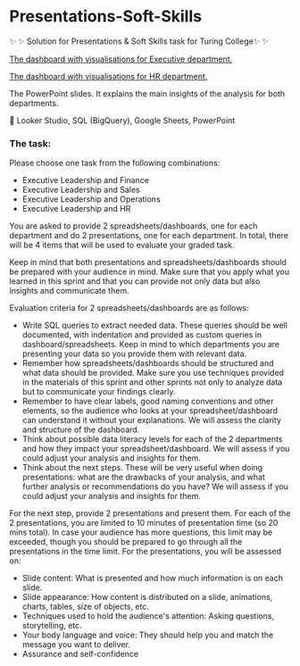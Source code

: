 # Presentations-Soft-Skills


✨ ✨ Solution for Presentations &amp; Soft Skills task for Turing College✨ ✨ 

<a href = 'https://datastudio.google.com/reporting/8afb9be7-d1f3-4c62-9c97-9363a4507ced
'> The dashboard with visualisations for Executive department.</a> 

<a href = 'https://datastudio.google.com/reporting/25da252e-365c-4cf5-8329-07f13146c942
'> The dashboard with visualisations for HR department.</a> 

The PowerPoint slides. It explains the main insights of the analysis for both departments.

:rocket: Looker Studio, SQL (BigQuery), Google Sheets, PowerPoint

### The task:

Please choose one task from the following combinations:

- Executive Leadership and Finance
- Executive Leadership and Sales
- Executive Leadership and Operations
- Executive Leadership and HR

You are asked to provide 2 spreadsheets/dashboards, one for each department and do 2 presentations, one for each department. In total, there will be 4 items that will be used to evaluate your graded task.

Keep in mind that both presentations and spreadsheets/dashboards should be prepared with your audience in mind. Make sure that you apply what you learned in this sprint and that you can provide not only data but also insights and communicate them.

Evaluation criteria for 2 spreadsheets/dashboards are as follows:

- Write SQL queries to extract needed data. These queries should be well documented, with indentation and provided as custom queries in dashboard/spreadsheets. Keep in mind to which departments you are presenting your data so you provide them with relevant data.
- Remember how spreadsheets/dashboards should be structured and what data should be provided. Make sure you use techniques provided in the materials of this sprint and other sprints not only to analyze data but to communicate your findings clearly.
- Remember to have clear labels, good naming conventions and other elements, so the audience who looks at your spreadsheet/dashboard can understand it without your explanations. We will assess the clarity and structure of the dashboard.
- Think about possible data literacy levels for each of the 2 departments and how they impact your spreadsheet/dashboard. We will assess if you could adjust your analysis and insights for them.
- Think about the next steps. These will be very useful when doing presentations: what are the drawbacks of your analysis, and what further analysis or recommendations do you have? We will assess if you could adjust your analysis and insights for them.

For the next step, provide 2 presentations and present them. For each of the 2 presentations, you are limited to 10 minutes of presentation time (so 20 mins total). In case your audience has more questions, this limit may be exceeded, though you should be prepared to go through all the presentations in the time limit. For the presentations, you will be assessed on:

- Slide content: What is presented and how much information is on each slide.
- Slide appearance: How content is distributed on a slide, animations, charts, tables, size of objects, etc.
- Techniques used to hold the audience's attention: Asking questions, storytelling, etc.
- Your body language and voice: They should help you and match the message you want to deliver.
- Assurance and self-confidence

